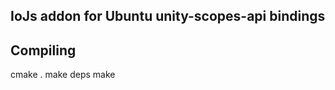 IoJs addon for Ubuntu unity-scopes-api bindings
-----------------------------------------------



Compiling
---------

cmake .
make deps
make
